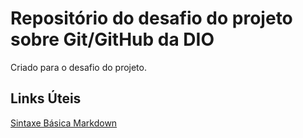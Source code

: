 # Repositório do desafio do projeto sobre Git/GitHub da DIO
Criado para o desafio do projeto.

## Links Úteis

[Sintaxe Básica Markdown](https://www.markdownguide.org/basic-syntax/)

